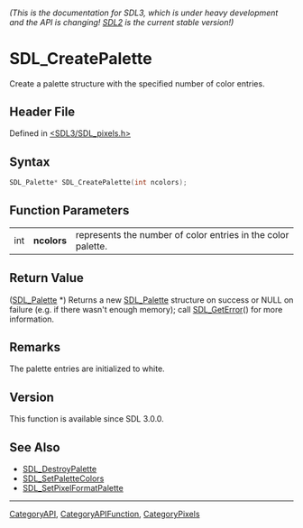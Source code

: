 ###### (This is the documentation for SDL3, which is under heavy development and the API is changing! [SDL2](https://wiki.libsdl.org/SDL2/) is the current stable version!)
# SDL_CreatePalette

Create a palette structure with the specified number of color entries.

## Header File

Defined in [<SDL3/SDL_pixels.h>](https://github.com/libsdl-org/SDL/blob/main/include/SDL3/SDL_pixels.h)

## Syntax

```c
SDL_Palette* SDL_CreatePalette(int ncolors);
```

## Function Parameters

|     |             |                                                              |
| --- | ----------- | ------------------------------------------------------------ |
| int | **ncolors** | represents the number of color entries in the color palette. |

## Return Value

([SDL_Palette](SDL_Palette) *) Returns a new [SDL_Palette](SDL_Palette)
structure on success or NULL on failure (e.g. if there wasn't enough
memory); call [SDL_GetError](SDL_GetError)() for more information.

## Remarks

The palette entries are initialized to white.

## Version

This function is available since SDL 3.0.0.

## See Also

- [SDL_DestroyPalette](SDL_DestroyPalette)
- [SDL_SetPaletteColors](SDL_SetPaletteColors)
- [SDL_SetPixelFormatPalette](SDL_SetPixelFormatPalette)

----
[CategoryAPI](CategoryAPI), [CategoryAPIFunction](CategoryAPIFunction), [CategoryPixels](CategoryPixels)

